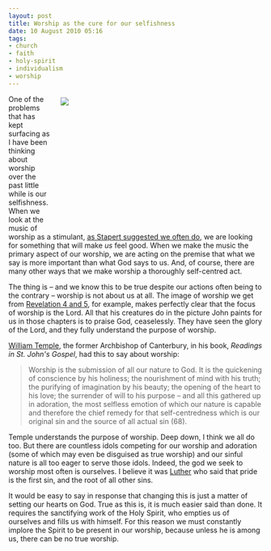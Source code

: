 ```yaml
---
layout: post
title: Worship as the cure for our selfishness
date: 10 August 2010 05:16
tags:
- church
- faith
- holy-spirit
- individualism
- worship
---
```

<div style="float: right; margin: 5px 1px 0px 20px; width: 400px; height: 267px;"><img src="https://dl.dropbox.com/u/3897986/Jake%20Blog%20Images/gothic_cathedral.jpg" /></div>
<p>One of the problems that has kept surfacing as I have been thinking about   worship over the past little while is our selfishness. When we look at the   music of worship as a stimulant, <a href="http://jakebelder.com/god-initiates-we-respond-the-pattern-of-worsh"> as Stapert suggested we often do</a>, we are looking for something that will   make <em>us</em> feel good. When we make the music the primary aspect of our worship, we are acting on the premise that what we say is more important than what God says to us. And, of course, there are many other ways that we make worship a thoroughly self-centred act.</p>
<p>The thing is &ndash; and we know this to be true despite our actions   often being to the contrary &ndash; worship is not about us at all. The image   of worship we get from <a href="http://bible.logos.com/passage/NIV/Re%204#q=&amp;ref=Re%204&amp;ver=NIV">Revelation 4 and 5</a>, for example, makes perfectly   clear that the focus of worship is the Lord. All that his creatures do in the   picture John paints for us in those chapters is to praise God, ceaselessly.   They have seen the glory of the Lord, and they fully understand the purpose   of worship.</p>
<p><a href="http://en.wikipedia.org/wiki/William_Temple_(archbishop)">William Temple</a>, the former Archbishop of Canterbury, in his book,   <em>Readings in St. John's Gospel</em>, had this to say about worship:</p>
<blockquote>
Worship is the submission of all our nature   to God. It is the quickening of conscience by his holiness; the nourishment of   mind with his truth; the purifying of imagination by his beauty; the opening of   the heart to his love; the surrender of will to his purpose &ndash; and all this   gathered up in adoration, the most selfless emotion of which our nature is   capable and therefore the chief remedy for that self-centredness which is   our original sin and the source of all actual sin (68).
</blockquote>
<p>Temple understands the purpose of worship. Deep down, I think we all do   too. But there are countless idols competing for our worship and adoration   (some of which may even be disguised as true worship) and our sinful   nature is all too eager to serve those idols. Indeed, the god we seek to worship most often is ourselves. I believe it was <a href="http://en.wikipedia.org/wiki/Martin_luther">Luther</a> who said that pride is the first sin, and the root of all other sins.</p>

It would be easy to say in response that changing this is just a matter of setting our hearts on God. True as this is, it is much easier said than done. It requires the sanctifying work of the Holy Spirit, who empties us of ourselves and fills us with himself. For this reason we must constantly implore the Spirit to be present in our worship, because unless he is among us, there can be no true worship.
